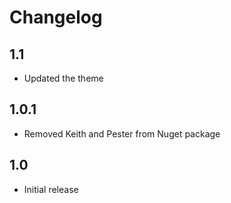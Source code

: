 # Changelog

## 1.1
* Updated the theme

## 1.0.1
* Removed Keith and Pester from Nuget package

## 1.0
* Initial release
